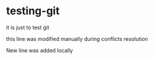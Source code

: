 # testing-git
it is just to test git

this line was modified manually during conflicts resolution

New line was added locally